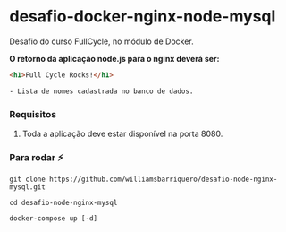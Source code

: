 # desafio-docker-nginx-node-mysql
Desafio do curso FullCycle, no módulo de Docker.

__O retorno da aplicação node.js para o nginx deverá ser:__
```html
<h1>Full Cycle Rocks!</h1>

- Lista de nomes cadastrada no banco de dados.
```

### Requisitos
1. Toda a aplicação deve estar disponível na porta 8080.

  
### Para rodar :zap:
```
git clone https://github.com/williamsbarriquero/desafio-node-nginx-mysql.git

cd desafio-node-nginx-mysql

docker-compose up [-d]
```
<br/>
<br/>